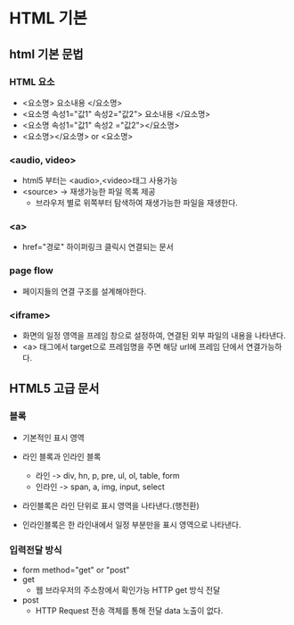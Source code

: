 # HTML 기본

## html 기본 문법

### HTML 요소

- <요소명> 요소내용 </요소명>
- <요소명 속성1="값1" 속성2="값2"> 요소내용 </요소명>
- <요소명 속성1="값1" 속성2 ="값2"></요소명>
- <요소명></요소명> or <요소명>

### \<audio, video\>

- html5 부터는 \<audio>,\<video\>태그 사용가능
- \<source\> -> 재생가능한 파일 목록 제공
  - 브라우저 별로 위쪽부터 탐색하여 재생가능한 파일을 재생한다.

### \<a\>

- href="경로" 하이퍼링크 클릭시 연결되는 문서

### page flow

- 페이지들의 연결 구조를 설계해야한다.

### \<iframe\>

- 화면의 일정 영역을 프레임 창으로 설정하여, 연결된 외부 파일의 내용을 나타낸다.
- \<a\> 태그에서 target으로 프레임명을 주면 해당 url에 프레임 단에서 연결가능하다.



## HTML5 고급 문서

### 블록

- 기본적인 표시 영역
- 라인 블록과 인라인 블록
  - 라인 -> div, hn, p, pre, ul, ol, table, form
  - 인라인 -> span, a, img, input, select

- 라인블록은 라인 단위로 표시 영역을 나타낸다.(행전환)
- 인라인블록은 한 라인내에서 일정 부분만을 표시 영역으로 나타낸다.



### 입력전달 방식

- form method="get" or "post"
- get
  - 웹 브라우저의 주소창에서 확인가능 HTTP get 방식 전달
- post
  - HTTP Request 전송 객체를 통해 전달 data 노출이 없다.